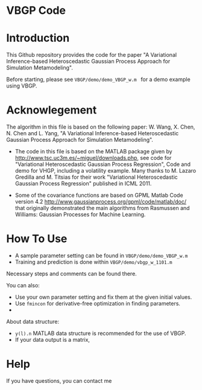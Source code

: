 # VBGP Code

# Introduction
This Github repository provides the code for the paper "A Variational Inference-based Heteroscedastic Gaussian Process Approach for Simulation Metamodeling". 

Before starting, please see `VBGP/demo/demo_VBGP_w.m ` for a demo example using VBGP.

# Acknowlegement

The algorithm in this file is based on the following paper: 
W. Wang, X. Chen, N. Chen and L. Yang, "A Variational Inference-based Heteroscedastic Gaussian Process Approach for Simulation Metamodeling".

- The code in this file is based on the MATLAB package given by 
http://www.tsc.uc3m.es/~miguel/downloads.php, see code for "Variational Heteroscedastic Gaussian Process Regression", Code and demo for VHGP, including a volatility example. Many thanks to M. Lazaro Gredilla and M. Titsias for their work  "Variational Heteroscedastic Gaussian Process Regression" published in ICML 2011.

- Some of the covariance functions are based on GPML Matlab Code version 4.2 http://www.gaussianprocess.org/gpml/code/matlab/doc/ that originally demonstrated the main algorithms from Rasmussen and Williams: Gaussian Processes for Machine Learning.

# How To Use

  - A sample parameter setting can be found in `VBGP/demo/demo_VBGP_w.m `
  - Training and prediction is done within `VBGP/demo/vbgp_w_1101.m `  
  
Necessary steps and comments can be found there.

You can also:
  - Use your own parameter setting and fix them at the given initial values.
  - Use `fmincon` for derivative-free optimization in finding parameters.
  - 
About data structure:
  - `y(l).n` MATLAB data structure is recommended for the use of VBGP.
  - If your data output is a matrix, 

# Help
If you have questions, you can contact me
